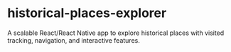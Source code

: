 # historical-places-explorer
A scalable React/React Native app to explore historical places with visited tracking, navigation, and interactive features.
